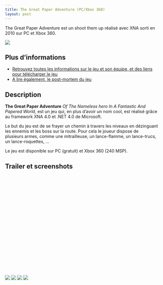 ```yaml
---
title: The Great Paper Adventure (PC/Xbox 360)
layout: post
---
```


The Great Paper Adventure est un shoot them up réalisé avec XNA sorti en 2010 sur PC et Xbox 360.

<img src="http://uppix.net/b/f/f/01e9d4263691050611047efe03847tt.jpg" />

## Plus d’informations

- [Retrouvez toutes les informations sur le jeu et son équipe, et des liens pour télécharger le jeu](http://www.thegreatpaperadventure.com)
- [A lire également, le post-mortem du jeu](http://www.valryon.fr/the-great-paper-adventure-post-mortem)

## Description

**The Great Paper Adventure** *Of The Nameless hero In A Fantastic And Papered World*, est un jeu qui, en plus d’avoir un nom cool, est réalisé grâce au framework XNA 4.0 et .NET 4.0 de Microsoft.

Le but du jeu est de se frayer un chemin à travers les niveaux en dézinguant les ennemis et les boss sur la route. Pour cela le joueur dispose de plusieurs armes, comme une mitrailleuse, un lance-flamme, un lance-trucs, un lance-roquettes, …

Le jeu est disponible sur PC (gratuit) et Xbox 360 (240 MSP).

## Trailer et screenshots

<object width="640" height="360"><param name="movie" value="http://www.youtube.com/v/J1tHrOtvXvQ?version=3&amp;hl=fr_FR&amp;rel=0"></param><param name="allowFullScreen" value="true"></param><param name="allowscriptaccess" value="always"></param><embed src="http://www.youtube.com/v/J1tHrOtvXvQ?version=3&amp;hl=fr_FR&amp;rel=0" type="application/x-shockwave-flash" width="560" height="315" allowscriptaccess="always" allowfullscreen="true"></embed></object>

<img src="http://uppix.net/b/6/b/e3387d48d2823e47ec39dd934a8actt.jpg" />

<img src="http://uppix.net/2/1/1/236419ec3db9011b3ab5dc4b37ac7tt.jpg" />

<img src="http://uppix.net/e/1/e/642c134a8c2d7a80d1843cb2250a2tt.jpg" />

<img src="http://uppix.net/5/b/f/53e7015ea52ed2445f170bb2eed0ctt.jpg" />
